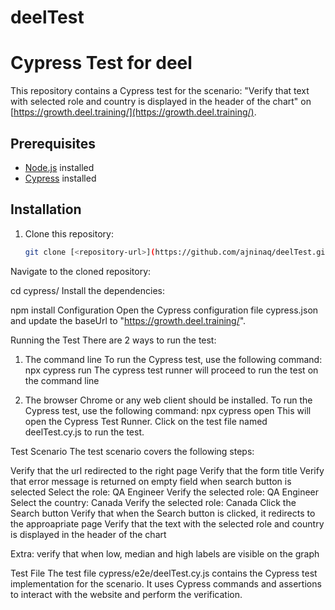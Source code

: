 # deelTest

# Cypress Test for deel

This repository contains a Cypress test for the scenario: "Verify that text with selected role and country is displayed in the header of the chart" on [https://growth.deel.training/](https://growth.deel.training/).

## Prerequisites

- [Node.js](https://nodejs.org) installed
- [Cypress](https://www.cypress.io/) installed

## Installation

1. Clone this repository:
   ```bash
   git clone [<repository-url>](https://github.com/ajninaq/deelTest.git)
Navigate to the cloned repository:

cd cypress/
Install the dependencies:

npm install
Configuration
Open the Cypress configuration file cypress.json and update the baseUrl to "https://growth.deel.training/".

Running the Test
There are 2 ways to run the test:

1. The command line
To run the Cypress test, use the following command:
npx cypress run
The cypress test runner will proceed to run the test on the command line

2. The browser
Chrome or any web client should be installed.
To run the Cypress test, use the following command:
npx cypress open
This will open the Cypress Test Runner. Click on the test file named deelTest.cy.js to run the test.

Test Scenario
The test scenario covers the following steps:

Verify that the url redirected to the right page
Verify that the form title
Verify that error message is returned on empty field when search button is selected
Select the role: QA Engineer
Verify the selected role: QA Engineer
Select the country: Canada
Verify the selected role: Canada
Click the Search button
Verify that when the Search button is clicked, it redirects to the approapriate page 
Verify that the text with the selected role and country is displayed in the header of the chart

Extra:
verify that when low, median and high labels are visible on the graph


Test File
The test file cypress/e2e/deelTest.cy.js contains the Cypress test implementation for the scenario. It uses Cypress commands and assertions to interact with the website and perform the verification.

